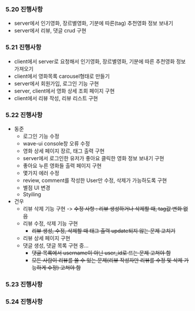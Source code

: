 ### 5.20 진행사항

- server에서 인기영화, 장르별영화, 기분에 따른(tag) 추천영화 정보 보내기
- server에서 리뷰, 댓글 crud 구현



### 5.21 진행사항

- client에서 server로 요청해서 인기영화, 장르별영화, 기분에 따른 추천영화 정보 가져오기
- client에서 영화목록 carousel형태로 만들기
- server에서 회원가입, 로그인 기능 구현
- server, client에서 영화 상세 조회 페이지 구현
- client에서 리뷰 작성, 리뷰 리스트 구현



### 5.22 진행사항

- 동준
  - 로그인 기능 수정
  - wave-ui console창 오류 수정
  - 영화 상세 페이지 장르, 태그 출력 구현
  - server에서 로그인한 유저가 좋아요 클릭한 영화 정보 보내기 구현
  - 좋아요 누른 영화들 출력 페이지 구현
  - 몇가지 에러 수정
  - review, comment를 작성한 User만 수정, 삭제가 가능하도록 구현
  - 별점 UI 변경
  - Styiling
- 건우
  - 리뷰 삭제 기능 구현 -> ~~수정 사항 : 리뷰 생성하거나 삭제할 때, tag값 변화 없음~~
  - 리뷰 수정, 삭제 기능 구현 
    - ~~리뷰 생성, 수정, 삭제할 때 태그 출력 update되지 않는 문제 고치기~~
  - 리뷰 상세 페이지 구현
  - 댓글 생성, 댓글 목록 구현 중... 
    - ~~댓글 목록에서 username이 아닌 user_id로 뜨는 문제 고쳐야 함~~
    - ~~모든 사람이 리뷰를 쓸 수 있는 문제(리뷰 작성자만 리뷰를 수정 및 삭제 가능하게 수정) 고쳐야 함~~



### 5.23 진행사항



### 5.24 진행사항






